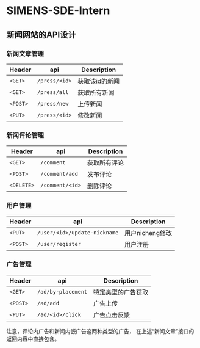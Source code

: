 # SIMENS-SDE-Intern

## 新闻网站的API设计

### 新闻文章管理

| Header   | api           | Description |
|----------|---------------|-------------|
| `<GET>`  | `/press/<id>` | 获取该id的新闻    |
| `<GET>`  | `/press/all`  | 获取所有新闻      |
| `<POST>` | `/press/new`  | 上传新闻        |
| `<PUT>`  | `/press/<id>` | 修改新闻        |

### 新闻评论管理
| Header     | api             | Description |
|------------|-----------------|-------------|
| `<GET>`    | `/comment`      | 获取所有评论      |
| `<POST>`   | `/comment/add`  | 发布评论        |
| `<DELETE>` | `/comment/<id>` | 删除评论        |

### 用户管理
| Header   | api                          | Description |
|----------|------------------------------|-------------|
| `<PUT>`  | `/user/<id>/update-nickname` | 用户nicheng修改 |
| `<POST>` | `/user/register`             | 用户注册        |

### 广告管理
| Header   | api                | Description |
|----------|--------------------|-------------|
| `<GET>`  | `/ad/by-placement` | 特定类型的广告获取    |
| `<POST>` | `/ad/add`          | 广告上传    |
| `<PUT>`  | `/ad/<id>/click`   | 广告点击反馈    |


注意，评论内广告和新闻内嵌广告这两种类型的广告，
在上述“新闻文章”接口的返回内容中直接包含。